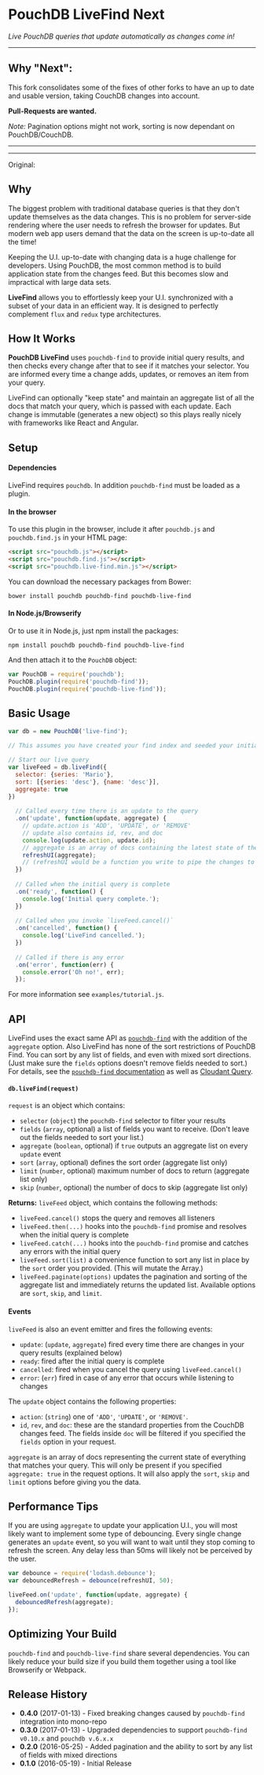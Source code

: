 # PouchDB LiveFind Next

*Live PouchDB queries that update automatically as changes come in!*

---

## Why "Next": 
 This fork consolidates some of the fixes of other forks to have an up to date and usable version, taking CouchDB changes into account.

**Pull-Requests are wanted.**

*Note:* Pagination options might not work, sorting is now dependant on PouchDB/CouchDB.

---

---

Original:

## Why

The biggest problem with traditional database queries is that they don't update themselves as the data changes. This is no problem for server-side rendering where the user needs to refresh the browser for updates. But modern web app users demand that the data on the screen is up-to-date all the time!

Keeping the U.I. up-to-date with changing data is a huge challenge for developers. Using PouchDB, the most common method is to build application state from the changes feed. But this becomes slow and impractical with large data sets.

**LiveFind** allows you to effortlessly keep your U.I. synchronized with a subset of your data in an efficient way. It is designed to perfectly complement `flux` and `redux` type architectures.

## How It Works

**PouchDB LiveFind** uses `pouchdb-find` to provide initial query results, and then checks every change after that to see if it matches your selector. You are informed every time a change adds, updates, or removes an item from your query.

LiveFind can optionally "keep state" and maintain an aggregate list of all the docs that match your query, which is passed with each update. Each change is immutable (generates a new object) so this plays really nicely with frameworks like React and Angular.

## Setup

#### Dependencies

LiveFind requires `pouchdb`. In addition `pouchdb-find` must be loaded as a plugin.

#### In the browser

To use this plugin in the browser, include it after `pouchdb.js` and `pouchdb.find.js` in your HTML page:

```html
<script src="pouchdb.js"></script>
<script src="pouchdb.find.js"></script>
<script src="pouchdb.live-find.min.js"></script>
```

You can download the necessary packages from Bower:

```
bower install pouchdb pouchdb-find pouchdb-live-find
```

#### In Node.js/Browserify

Or to use it in Node.js, just npm install the packages:

```
npm install pouchdb pouchdb-find pouchdb-live-find
```

And then attach it to the `PouchDB` object:

```js
var PouchDB = require('pouchdb');
PouchDB.plugin(require('pouchdb-find'));
PouchDB.plugin(require('pouchdb-live-find'));
```

## Basic Usage

```js
var db = new PouchDB('live-find');

// This assumes you have created your find index and seeded your initial documents. 

// Start our live query
var liveFeed = db.liveFind({
  selector: {series: 'Mario'},
  sort: [{series: 'desc'}, {name: 'desc'}],
  aggregate: true
})
  
  // Called every time there is an update to the query
  .on('update', function(update, aggregate) {
    // update.action is 'ADD', 'UPDATE', or 'REMOVE'
    // update also contains id, rev, and doc
    console.log(update.action, update.id);
    // aggregate is an array of docs containing the latest state of the query
    refreshUI(aggregate);
    // (refreshUI would be a function you write to pipe the changes to your rendering engine)
  })
  
  // Called when the initial query is complete
  .on('ready', function() {
    console.log('Initial query complete.');
  })
  
  // Called when you invoke `liveFeed.cancel()`
  .on('cancelled', function() {
    console.log('LiveFind cancelled.');
  })
  
  // Called if there is any error
  .on('error', function(err) {
    console.error('Oh no!', err);
  });
```

For more information see `examples/tutorial.js`.

## API

LiveFind uses the exact same API as [`pouchdb-find`](https://github.com/nolanlawson/pouchdb-find) with the addition of the `aggregate` option. Also LiveFind has none of the sort restrictions of PouchDB Find. You can sort by any list of fields, and even with mixed sort directions. (Just make sure the `fields` options doesn't remove fields needed to sort.) For details, see the [`pouchdb-find` documentation](https://github.com/nolanlawson/pouchdb-find) as well as [Cloudant Query](https://docs.cloudant.com/cloudant_query.html).

#### `db.liveFind(request)`

`request` is an object which contains:

* `selector` (`object`) the `pouchdb-find` selector to filter your results
* `fields` (`array`, optional) a list of fields you want to receive. (Don't leave out the fields needed to sort your list.)
* `aggregate` (`boolean`, optional) if `true` outputs an aggregate list on every `update` event
* `sort` (`array`, optional) defines the sort order (aggregate list only)
* `limit` (`number`, optional) maximum number of docs to return (aggregate list only)
* `skip` (`number`, optional) the number of docs to skip (aggregate list only)

**Returns:** `liveFeed` object, which contains the following methods:

* `liveFeed.cancel()` stops the query and removes all listeners
* `liveFeed.then(...)` hooks into the `pouchdb-find` promise and resolves when the initial query is complete
* `liveFeed.catch(...)` hooks into the `pouchdb-find` promise and catches any errors with the initial query
* `liveFeed.sort(list)` a convenience function to sort any list in place by the `sort` order you provided. (This will mutate the Array.)
* `liveFeed.paginate(options)` updates the pagination and sorting of the aggregate list and immediately returns the updated list. Available options are `sort`, `skip`, and `limit`.

#### Events

`liveFeed` is also an event emitter and fires the following events:

* `update`: (`update`, `aggregate`) fired every time there are changes in your query results (explained below)
* `ready`: fired after the initial query is complete
* `cancelled`: fired when you cancel the query using `liveFeed.cancel()`
* `error`: (`err`) fired in case of any error that occurs while listening to changes

The `update` object contains the following properties:

* `action`: (`string`) one of `'ADD'`, `'UPDATE'`, or `'REMOVE'`.
* `id`, `rev`, and `doc`: these are the standard properties from the CouchDB changes feed. The fields inside `doc` will be filtered if you specified the `fields` option in your request.

`aggregate` is an array of docs representing the current state of everything that matches your query. This will only be present if you specified `aggregate: true` in the request options. It will also apply the `sort`, `skip` and `limit` options before giving you the data.

## Performance Tips

If you are using `aggregate` to update your application U.I., you will most likely want to implement some type of debouncing. Every single change generates an `update` event, so you will want to wait until they stop coming to refresh the screen. Any delay less than 50ms will likely not be perceived by the user.

```js
var debounce = require('lodash.debounce');
var debouncedRefresh = debounce(refreshUI, 50);

liveFeed.on('update', function(update, aggregate) {
  debouncedRefresh(aggregate);
});
```

## Optimizing Your Build

`pouchdb-find` and `pouchdb-live-find` share several dependencies. You can likely reduce your build size if you build them together using a tool like Browserify or Webpack.

## Release History

* **0.4.0** (2017-01-13) - Fixed breaking changes caused by `pouchdb-find` integration into mono-repo
* **0.3.0** (2017-01-13) - Upgraded dependencies to support `pouchdb-find v0.10.x` and `pouchdb v.6.x.x`
* **0.2.0** (2016-05-25) - Added pagination and the ability to sort by any list of fields with mixed directions
* **0.1.0** (2016-05-19) - Initial Release

